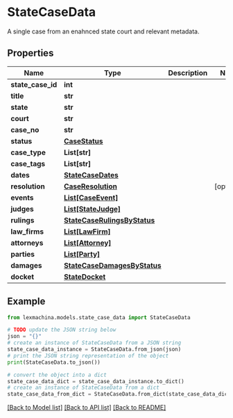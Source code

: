 # StateCaseData

A single case from an enahnced state court and relevant metadata.

## Properties

Name | Type | Description | Notes
------------ | ------------- | ------------- | -------------
**state_case_id** | **int** |  | 
**title** | **str** |  | 
**state** | **str** |  | 
**court** | **str** |  | 
**case_no** | **str** |  | 
**status** | [**CaseStatus**](CaseStatus.md) |  | 
**case_type** | **List[str]** |  | 
**case_tags** | **List[str]** |  | 
**dates** | [**StateCaseDates**](StateCaseDates.md) |  | 
**resolution** | [**CaseResolution**](CaseResolution.md) |  | [optional] 
**events** | [**List[CaseEvent]**](CaseEvent.md) |  | 
**judges** | [**List[StateJudge]**](StateJudge.md) |  | 
**rulings** | [**StateCaseRulingsByStatus**](StateCaseRulingsByStatus.md) |  | 
**law_firms** | [**List[LawFirm]**](LawFirm.md) |  | 
**attorneys** | [**List[Attorney]**](Attorney.md) |  | 
**parties** | [**List[Party]**](Party.md) |  | 
**damages** | [**StateCaseDamagesByStatus**](StateCaseDamagesByStatus.md) |  | 
**docket** | [**StateDocket**](StateDocket.md) |  | 

## Example

```python
from lexmachina.models.state_case_data import StateCaseData

# TODO update the JSON string below
json = "{}"
# create an instance of StateCaseData from a JSON string
state_case_data_instance = StateCaseData.from_json(json)
# print the JSON string representation of the object
print(StateCaseData.to_json())

# convert the object into a dict
state_case_data_dict = state_case_data_instance.to_dict()
# create an instance of StateCaseData from a dict
state_case_data_from_dict = StateCaseData.from_dict(state_case_data_dict)
```
[[Back to Model list]](../README.md#documentation-for-models) [[Back to API list]](../README.md#documentation-for-api-endpoints) [[Back to README]](../README.md)



